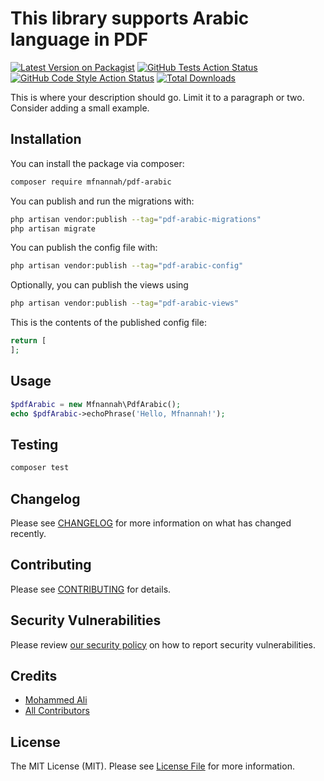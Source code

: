 # This library supports Arabic language in PDF

[![Latest Version on Packagist](https://img.shields.io/packagist/v/mfnannah/pdf-arabic.svg?style=flat-square)](https://packagist.org/packages/mfnannah/pdf-arabic)
[![GitHub Tests Action Status](https://img.shields.io/github/actions/workflow/status/mfnannah/pdf-arabic/run-tests.yml?branch=main&label=tests&style=flat-square)](https://github.com/mfnannah/pdf-arabic/actions?query=workflow%3Arun-tests+branch%3Amain)
[![GitHub Code Style Action Status](https://img.shields.io/github/actions/workflow/status/mfnannah/pdf-arabic/fix-php-code-styling.yml?branch=main&label=code%20style&style=flat-square)](https://github.com/mfnannah/pdf-arabic/actions?query=workflow%3A"Fix+PHP+code+styling"+branch%3Amain)
[![Total Downloads](https://img.shields.io/packagist/dt/mfnannah/pdf-arabic.svg?style=flat-square)](https://packagist.org/packages/mfnannah/pdf-arabic)



This is where your description should go. Limit it to a paragraph or two. Consider adding a small example.

## Installation

You can install the package via composer:

```bash
composer require mfnannah/pdf-arabic
```

You can publish and run the migrations with:

```bash
php artisan vendor:publish --tag="pdf-arabic-migrations"
php artisan migrate
```

You can publish the config file with:

```bash
php artisan vendor:publish --tag="pdf-arabic-config"
```

Optionally, you can publish the views using

```bash
php artisan vendor:publish --tag="pdf-arabic-views"
```

This is the contents of the published config file:

```php
return [
];
```

## Usage

```php
$pdfArabic = new Mfnannah\PdfArabic();
echo $pdfArabic->echoPhrase('Hello, Mfnannah!');
```

## Testing

```bash
composer test
```

## Changelog

Please see [CHANGELOG](CHANGELOG.md) for more information on what has changed recently.

## Contributing

Please see [CONTRIBUTING](.github/CONTRIBUTING.md) for details.

## Security Vulnerabilities

Please review [our security policy](../../security/policy) on how to report security vulnerabilities.

## Credits

- [Mohammed Ali](https://github.com/mfnannah)
- [All Contributors](../../contributors)

## License

The MIT License (MIT). Please see [License File](LICENSE.md) for more information.
